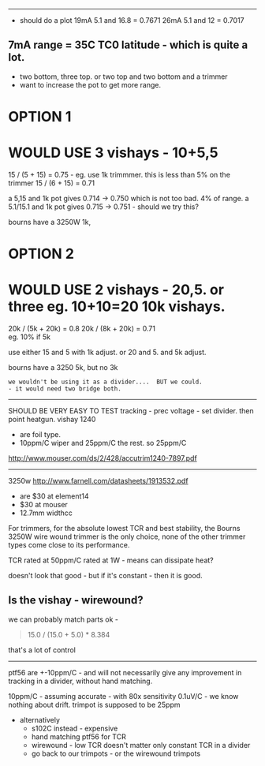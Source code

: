 
-----
- should do a plot
19mA 5.1 and 16.8 = 0.7671
26mA 5.1 and 12   = 0.7017 

7mA range = 35C TC0 latitude - which is quite a lot.
-----

- two bottom, three top. or two top and two bottom and a trimmer
- want to increase the pot to get more range.

# OPTION 1

  # WOULD USE 3 vishays - 10+5,5
  15 / (5 + 15) = 0.75  - eg. use 1k trimmmer. this is less than 5% on the trimmer 
  15 / (6 + 15) = 0.71 

  a 5,15      and 1k pot gives 0.714 -> 0.750 which is not too bad. 4% of range.
  a 5.1/15.1  and 1k pot gives 0.715 -> 0.751 - should we try this?  

  bourns have a 3250W 1k,

# OPTION 2

  # WOULD USE 2 vishays - 20,5. or three eg. 10+10=20 10k vishays.
  20k / (5k + 20k) = 0.8
  20k / (8k + 20k) = 0.71  
  eg. 10% if 5k

  use either 15 and 5 with 1k adjust. or 20 and 5. and 5k adjust.

  bourns have a 3250 5k, but no 3k

    
    we wouldn't be using it as a divider....  BUT we could. 
    - it would need two bridge both.

------
SHOULD BE VERY EASY TO TEST tracking - prec voltage - set divider. then point heatgun.
vishay 1240
  - are foil type. 
  - 10ppm/C wiper and 25ppm/C the rest. so 25ppm/C 

  http://www.mouser.com/ds/2/428/accutrim1240-7897.pdf

---
3250w 
  http://www.farnell.com/datasheets/1913532.pdf

  - are $30 at element14
  - $30 at mouser
  - 12.7mm widthcc

For trimmers, for the absolute lowest TCR and best stability, the Bourns 3250W
wire wound trimmer is the only choice, none of the other trimmer types come
close to its performance. 

TCR rated at 50ppm/C
rated at 1W - means can dissipate heat?

doesn't look that good - but if it's constant - then it is good.

Is the vishay - wirewound?
---


we can probably match parts ok - 

> 15.0 / (15.0 + 5.0)  * 8.384


that's a lot of control


------
ptf56 are +-10ppm/C - and will not necessarily give any improvement in tracking in a divider, without  hand matching. 

10ppm/C - assuming accurate - with 80x sensitivity 0.1uV/C  - we know nothing about drift.
trimpot is supposed to be 25ppm
  
  - alternatively
    - s102C instead - expensive 
    - hand matching ptf56 for TCR 
    - wirewound - low TCR doesn't matter only constant TCR in a divider
    - go back to our trimpots - or the wirewound trimpots 

